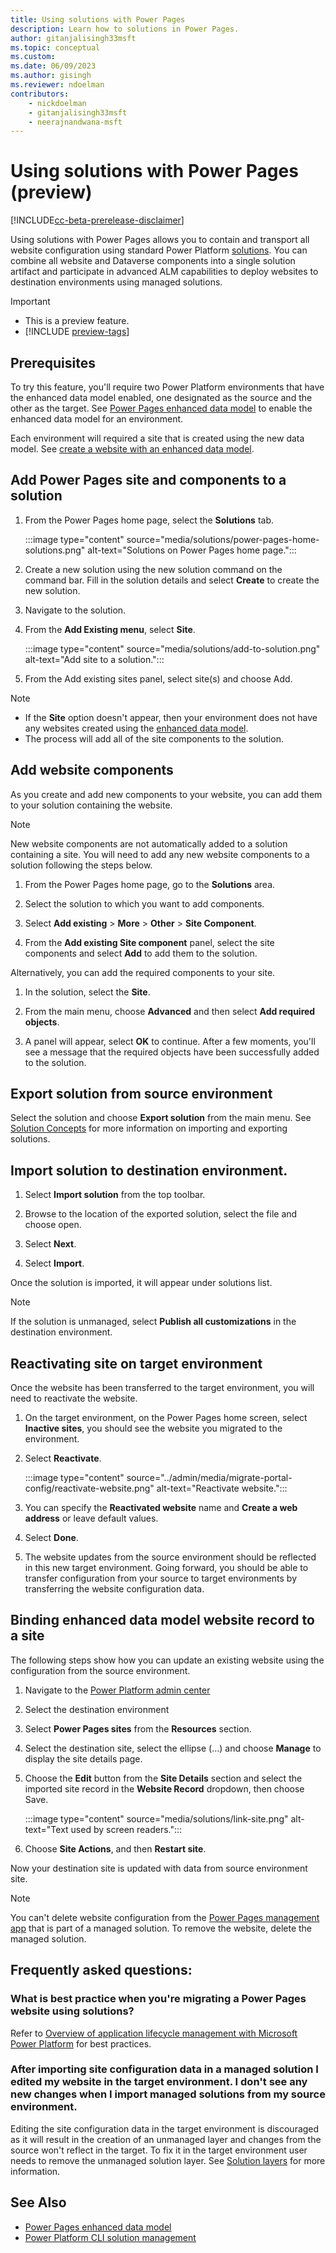 ```yaml
---
title: Using solutions with Power Pages
description: Learn how to solutions in Power Pages.
author: gitanjalisingh33msft
ms.topic: conceptual
ms.custom: 
ms.date: 06/09/2023
ms.author: gisingh
ms.reviewer: ndoelman
contributors:
    - nickdoelman
    - gitanjalisingh33msft
    - neerajnandwana-msft
---
```


# Using solutions with Power Pages (preview)

[!INCLUDE[cc-beta-prerelease-disclaimer](../includes/cc-beta-prerelease-disclaimer.md)]

Using solutions with Power Pages allows you to contain and transport all website configuration using standard Power Platform [solutions](/power-platform/alm/solution-concepts-alm). You can combine all website and Dataverse components into a single solution artifact and participate in advanced ALM capabilities to deploy websites to destination environments using managed solutions. 

> [!IMPORTANT]
> - This is a preview feature.
> - [!INCLUDE [preview-tags](../includes/cc-preview-features-definition.md)]

## Prerequisites

To try this feature, you'll require two Power Platform environments that have the enhanced data model enabled, one designated as the source and the other as the target. See [Power Pages enhanced data model](../admin/enhanced-data-model.md) to enable the enhanced data model for an environment.

Each environment will required a site that is created using the new data model. See [create a website with an enhanced data model](../admin/enhanced-data-model.md#create-a-website-with-an-enhanced-data-model).

## Add Power Pages site and components to a solution

1. From the Power Pages home page, select the **Solutions** tab.

    :::image type="content" source="media/solutions/power-pages-home-solutions.png" alt-text="Solutions on Power Pages home page.":::

1. Create a new solution using the new solution command on the command bar. Fill in the solution details and select **Create** to create the new solution. 

1. Navigate to the solution.

1. From the **Add Existing menu**, select **Site**.

    :::image type="content" source="media/solutions/add-to-solution.png" alt-text="Add site to a solution.":::

1. From the Add existing sites panel, select site(s) and choose Add.

> [!NOTE]
> - If the **Site** option doesn't appear, then your environment does not have any websites created using the [enhanced data model](../admin/enhanced-data-model.md#create-a-website-with-an-enhanced-data-model).
> - The process will add all of the site components to the solution.

## Add website components

As you create and add new components to your website, you can add them to your solution containing the website.

> [!NOTE]
> New website components are not automatically added to a solution containing a site. You will need to add any new website components to a solution following the steps below.

1. From the Power Pages home page, go to the **Solutions** area.

1. Select the solution to which you want to add components.

1. Select **Add existing** > **More** > **Other** > **Site Component**.
 
1. From the **Add existing Site component** panel, select the site components and select **Add** to add them to the solution.

Alternatively, you can add the required components to your site.

1. In the solution, select the **Site**.

1. From the main menu, choose **Advanced** and then select **Add required objects**.

1. A panel will appear, select **OK** to continue. After a few moments, you'll see a message that the required objects have been successfully added to the solution.

## Export solution from source environment

Select the solution and choose **Export solution** from the main menu. See [Solution Concepts](/power-platform/alm/solution-concepts-alm) for more information on importing and exporting solutions.

## Import solution to destination environment.

1. Select **Import solution** from the top toolbar.

1. Browse to the location of the exported solution, select the file and choose open.

1. Select **Next**.

1. Select **Import**.

Once the solution is imported, it will appear under solutions list.

> [!NOTE]
> If the solution is unmanaged, select **Publish all customizations** in the destination environment.

## Reactivating site on target environment

Once the website has been transferred to the target environment, you will need to reactivate the website.

1. On the target environment, on the Power Pages home screen, select **Inactive sites**, you should see the website you migrated to the environment.

1. Select **Reactivate**.

    :::image type="content" source="../admin/media/migrate-portal-config/reactivate-website.png" alt-text="Reactivate website.":::

1. You can specify the **Reactivated website** name and **Create a web address** or leave default values.

1. Select **Done**.

1. The website updates from the source environment should be reflected in this new target environment. Going forward, you should be able to transfer configuration from your source to target environments by transferring the website configuration data.

## Binding enhanced data model website record to a site

The following steps show how you can update an existing website using the configuration from the source environment.

1. Navigate to the [Power Platform admin center](https://aka.ms/ppac)

1. Select the destination environment

1. Select **Power Pages sites** from the **Resources** section.

1. Select the destination site, select the ellipse (…) and choose **Manage** to display the site details page.

1. Choose the **Edit** button from the **Site Details** section and select the imported site record in the **Website Record** dropdown, then choose Save.

    :::image type="content" source="media/solutions/link-site.png" alt-text="Text used by screen readers.":::

1. Choose **Site Actions**, and then **Restart site**.

Now your destination site is updated with data from source environment site.

> [!NOTE]
> You can't delete website configuration from the [Power Pages management app](portal-management-app.md) that is part of a managed solution. To remove the website, delete the managed solution.

## Frequently asked questions: 

### What is best practice when you're migrating a Power Pages website using solutions? 

Refer to [Overview of application lifecycle management with Microsoft Power Platform](/power-platform/alm/overview-alm) for best practices.

### After importing site configuration data in a managed solution I edited my website in the target environment. I don't see any new changes when I import managed solutions from my source environment.

Editing the site configuration data in the target environment is discouraged as it will result in the creation of an unmanaged layer and changes from the source won't reflect in the target. To fix it in the target environment user needs to remove the unmanaged solution layer. See [Solution layers](/power-platform/alm/solution-layers-alm) for more information.

## See Also
- [Power Pages enhanced data model](../admin/enhanced-data-model.md)
- [Power Platform CLI solution management](../configure/power-platform-cli-solution-management.md)
